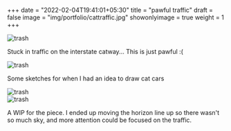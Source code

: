 +++
date = "2022-02-04T19:41:01+05:30"
title = "pawful traffic"
draft = false
image = "img/portfolio/cattraffic.jpg"
showonlyimage = true
weight = 1
+++

![trash](/img/portfolio/cattraffic.jpg)

Stuck in traffic on the interstate catway... This is just pawful :(

![trash](/img/extra/cattraffic_ex0.jpg)

Some sketches for when I had an idea to draw cat cars

![trash](/img/extra/cattraffic_ex1.jpg)\
![trash](/img/extra/cattraffic_ex2.jpg)

A WIP for the piece. I ended up moving the horizon line up so there wasn't so much sky, and more attention could be focused on the traffic.

